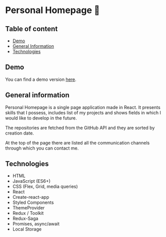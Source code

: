 # Personal Homepage 📇

## Table of content

- [Demo](#demo)
- [General Information](#general-information)
- [Technologies](#technologies)

## Demo

You can find a demo version [here](https://mizdebski77.github.io/Personal-HomePage/).

## General information

Personal Homepage is a single page application made in React. It presents skills that I possess, includes list of my projects and shows fields in which I would like to develop in the future.

The repositories are fetched from the GitHub API and they are sorted by creation date. 

At the top of the page there are listed all the communication channels through which you can contact me.

## Technologies

- HTML
- JavaScript (ES6+)
- CSS (Flex, Grid, media queries)
- React
- Create-react-app
- Styled Components
- ThemeProvider
- Redux / Toolkit
- Redux-Saga
- Promises, async/await
- Local Storage












                  



